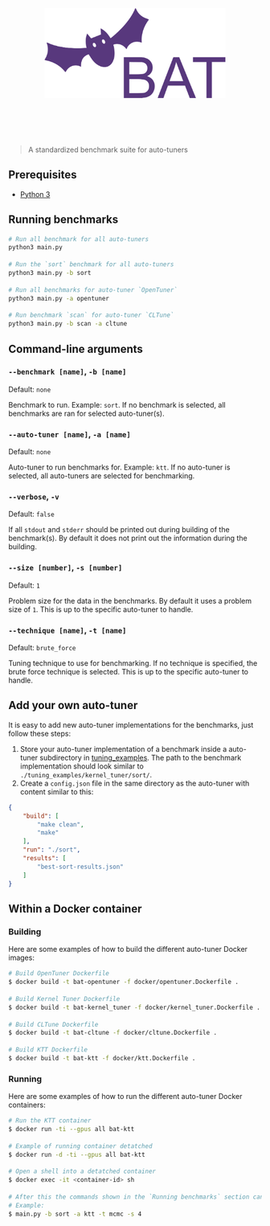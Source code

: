 <h1 align="center">
	<br>
	<br>
	<img width="360" src="./media/BAT-logo.svg" alt="BAT">
	<br>
	<br>
	<br>
</h1>

> A standardized benchmark suite for auto-tuners

## Prerequisites
- [Python 3](https://www.python.org/)

## Running benchmarks
```sh
# Run all benchmark for all auto-tuners
python3 main.py

# Run the `sort` benchmark for all auto-tuners
python3 main.py -b sort

# Run all benchmarks for auto-tuner `OpenTuner`
python3 main.py -a opentuner

# Run benchmark `scan` for auto-tuner `CLTune`
python3 main.py -b scan -a cltune
```

## Command-line arguments
### `--benchmark [name]`, `-b [name]`
Default: `none`

Benchmark to run. Example: `sort`. If no benchmark is selected, all benchmarks are ran for selected auto-tuner(s).

### `--auto-tuner [name]`, `-a [name]`
Default: `none`

Auto-tuner to run benchmarks for. Example: `ktt`. If no auto-tuner is selected, all auto-tuners are selected for benchmarking.

### `--verbose`, `-v`
Default: `false`

If all `stdout` and `stderr` should be printed out during building of the benchmark(s). By default it does not print out the information during the building.

### `--size [number]`, `-s [number]`
Default: `1`

Problem size for the data in the benchmarks. By default it uses a problem size of `1`. This is up to the specific auto-tuner to handle.

### `--technique [name]`, `-t [name]`
Default: `brute_force`

Tuning technique to use for benchmarking. If no technique is specified, the brute force technique is selected. This is up to the specific auto-tuner to handle.

## Add your own auto-tuner
It is easy to add new auto-tuner implementations for the benchmarks, just follow these steps:
1. Store your auto-tuner implementation of a benchmark inside a auto-tuner subdirectory in [tuning_examples](./tuning_examples). The path to the benchmark implementation should look similar to `./tuning_examples/kernel_tuner/sort/`.
2. Create a `config.json` file in the same directory as the auto-tuner with content similar to this:
```json
{
    "build": [
        "make clean",
        "make"
    ],
    "run": "./sort",
    "results": [
        "best-sort-results.json"
    ]
}
```

## Within a Docker container
### Building
Here are some examples of how to build the different auto-tuner Docker images:
```sh
# Build OpenTuner Dockerfile
$ docker build -t bat-opentuner -f docker/opentuner.Dockerfile .

# Build Kernel Tuner Dockerfile
$ docker build -t bat-kernel_tuner -f docker/kernel_tuner.Dockerfile .

# Build CLTune Dockerfile
$ docker build -t bat-cltune -f docker/cltune.Dockerfile .

# Build KTT Dockerfile
$ docker build -t bat-ktt -f docker/ktt.Dockerfile .
```

### Running
Here are some examples of how to run the different auto-tuner Docker containers:
```sh
# Run the KTT container
$ docker run -ti --gpus all bat-ktt

# Example of running container detatched
$ docker run -d -ti --gpus all bat-ktt

# Open a shell into a detatched container
$ docker exec -it <container-id> sh

# After this the commands shown in the `Running benchmarks` section can be used
# Example:
$ main.py -b sort -a ktt -t mcmc -s 4
```
